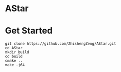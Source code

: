 # AStar

# Get Started

```
git clone https://github.com/ZhishengZeng/AStar.git
cd AStar
mkdir build
cd build
cmake ..
make -j64
```


